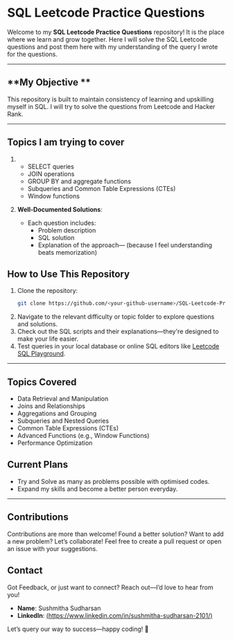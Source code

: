 # SQL Leetcode Practice Questions

Welcome to my **SQL Leetcode Practice Questions** repository! It is the place where we learn and grow together. Here I will solve the SQL Leetcode questions and post them here with my understanding of the query I wrote for the questions. 

---

## **My Objective **
This repository is built to maintain consistency of learning and upskilling myself in SQL. I will try to solve the questions from Leetcode and Hacker Rank. 

---

## **Topics I am trying to cover**

1.   - SELECT queries
     - JOIN operations
     - GROUP BY and aggregate functions
     - Subqueries and Common Table Expressions (CTEs)
     - Window functions

2. **Well-Documented Solutions**:
   - Each question includes:
     - Problem description
     - SQL solution
     - Explanation of the approach— (because I feel understanding beats memorization)

## **How to Use This Repository**
1. Clone the repository:
   ```bash
   git clone https://github.com/<your-github-username>/SQL-Leetcode-Practice.git
   ```
2. Navigate to the relevant difficulty or topic folder to explore questions and solutions.
3. Check out the SQL scripts and their explanations—they're designed to make your life easier.
4. Test queries in your local database or online SQL editors like [Leetcode SQL Playground](https://leetcode.com/problemset/database/).

---

## **Topics Covered**
- Data Retrieval and Manipulation
- Joins and Relationships
- Aggregations and Grouping
- Subqueries and Nested Queries
- Common Table Expressions (CTEs)
- Advanced Functions (e.g., Window Functions)
- Performance Optimization

## **Current Plans**
- Try and Solve as many as problems possible with optimised codes.
- Expand my skills and become a better person everyday.

---

## **Contributions**
Contributions are more than welcome! Found a better solution? Want to add a new problem? Let’s collaborate! Feel free to create a pull request or open an issue with your suggestions.

## **Contact**
Got Feedback, or just want to connect? Reach out—I’d love to hear from you!
- **Name**: Sushmitha Sudharsan
- **LinkedIn**: [(https://www.linkedin.com/in/sushmitha-sudharsan-2101/)](#)

Let’s query our way to success—happy coding! 🚀

